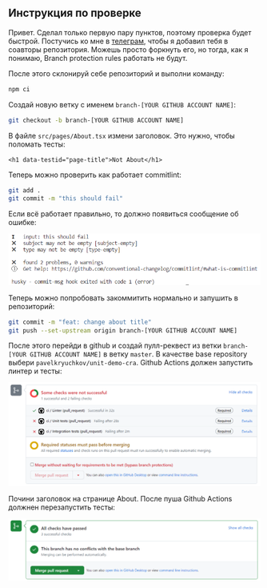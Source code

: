 ## Инструкция по проверке

Привет. Сделал только первую пару пунктов, поэтому проверка будет быстрой. Постучись ко мне в [телеграм](https://t.me/pasha_kryuchkov), чтобы я добавил тебя в соавторы репозитория. Можешь просто форкнуть его, но тогда, как я понимаю, Branch protection rules работать не будут.

После этого склонируй себе репозиторий и выполни команду:

```sh
npm ci
```

Создай новую ветку с именем `branch-[YOUR GITHUB ACCOUNT NAME]`:

```sh
git checkout -b branch-[YOUR GITHUB ACCOUNT NAME]
```

В файле `src/pages/About.tsx` измени заголовок. Это нужно, чтобы поломать тесты:

```
<h1 data-testid="page-title">Not About</h1>
```

Теперь можно проверить как работает commitlint:

```sh
git add .
git commit -m "this should fail"
```

Если всё работает правильно, то должно появиться сообщение об ошибке:

<img src="./markdown-images/1.png" alt="commitlint error message" width="600">

Теперь можно попробовать закоммитить нормально и запушить в репозиторий:

```sh
git commit -m "feat: change about title"
git push --set-upstream origin branch-[YOUR GITHUB ACCOUNT NAME]
```

После этого перейди в github и создай пулл-реквест из ветки `branch-[YOUR GITHUB ACCOUNT NAME]` в ветку `master`. В качестве base repository выбери `pavelkryuchkov/unit-demo-cra`. Github Actions должен запустить линтер и тесты:

<img src="./markdown-images/2.png" alt="pull-request message" width="800">


Почини заголовок на странице About. После пуша Github Actions должнен перезапустить тесты:

<img src="./markdown-images/3.png" alt="pull-request message" width="800">
